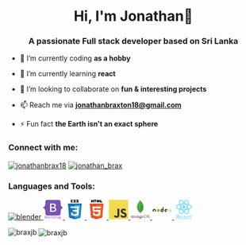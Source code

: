 
<h1 align="center">Hi, I'm Jonathan👋</h1>
<h3 align="center">A passionate Full stack developer based on Sri Lanka</h3>
<img align="right" width="400px" src="https://thumbs.gfycat.com/RemarkableSnappyFallowdeer-size_restricted.gif" alt="">


- 🔭 I’m currently coding **as a hobby**

- 🌱 I’m currently learning **react**

- 👯 I’m looking to collaborate on **fun & interesting projects**

- 📫 Reach me via **jonathanbraxton18@gmail.com**

- ⚡ Fun fact **the Earth isn't an exact sphere**

<h3 align="left">Connect with me:</h3>
<p align="left">
<a href="https://twitter.com/jonathanbrax18" target="blank"><img align="center" src="https://raw.githubusercontent.com/rahuldkjain/github-profile-readme-generator/master/src/images/icons/Social/twitter.svg" alt="jonathanbrax18" height="30" width="40" /></a>
<a href="https://instagram.com/jonathan_brax" target="blank"><img align="center" src="https://raw.githubusercontent.com/rahuldkjain/github-profile-readme-generator/master/src/images/icons/Social/instagram.svg" alt="jonathan_brax" height="30" width="40" /></a>
</p>

<h3 align="left">Languages and Tools:</h3>
<p align="left"> <a href="https://www.blender.org/" target="_blank" rel="noreferrer"> <img src="https://download.blender.org/branding/community/blender_community_badge_white.svg" alt="blender" width="40" height="40"/> </a> <a href="https://getbootstrap.com" target="_blank" rel="noreferrer"> <img src="https://raw.githubusercontent.com/devicons/devicon/master/icons/bootstrap/bootstrap-plain-wordmark.svg" alt="bootstrap" width="40" height="40"/> </a> <a href="https://www.w3schools.com/css/" target="_blank" rel="noreferrer"> <img src="https://raw.githubusercontent.com/devicons/devicon/master/icons/css3/css3-original-wordmark.svg" alt="css3" width="40" height="40"/> </a> <a href="https://www.w3.org/html/" target="_blank" rel="noreferrer"> <img src="https://raw.githubusercontent.com/devicons/devicon/master/icons/html5/html5-original-wordmark.svg" alt="html5" width="40" height="40"/> </a> <a href="https://developer.mozilla.org/en-US/docs/Web/JavaScript" target="_blank" rel="noreferrer"> <img src="https://raw.githubusercontent.com/devicons/devicon/master/icons/javascript/javascript-original.svg" alt="javascript" width="40" height="40"/> </a> <a href="https://www.mongodb.com/" target="_blank" rel="noreferrer"> <img src="https://raw.githubusercontent.com/devicons/devicon/master/icons/mongodb/mongodb-original-wordmark.svg" alt="mongodb" width="40" height="40"/> </a> <a href="https://nodejs.org" target="_blank" rel="noreferrer"> <img src="https://raw.githubusercontent.com/devicons/devicon/master/icons/nodejs/nodejs-original-wordmark.svg" alt="nodejs" width="40" height="40"/> </a> <a href="https://reactjs.org/" target="_blank" rel="noreferrer"> <img src="https://raw.githubusercontent.com/devicons/devicon/master/icons/react/react-original-wordmark.svg" alt="react" width="40" height="40"/> </a> </p>

<p><img align="left" src="https://github-readme-stats.vercel.app/api/top-langs?username=braxjb&show_icons=true&locale=en&layout=compact" alt="braxjb" /></p>

<p>&nbsp;<img align="center" src="https://github-readme-stats.vercel.app/api?username=braxjb&show_icons=true&locale=en" alt="braxjb" /></p>

